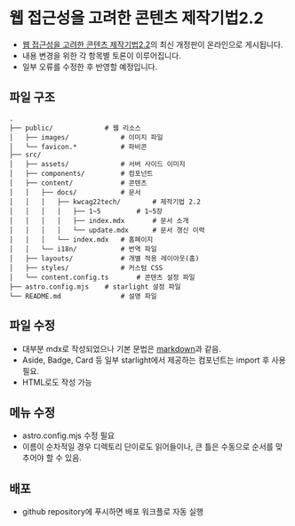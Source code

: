 # 웹 접근성을 고려한 콘텐츠 제작기법2.2

* [웹 접근성을 고려한 콘텐츠 제작기법2.2](https://www.kioskui.or.kr/index.do?menu_id=00000976)의 최신 개정판이 온라인으로 게시됩니다.
* 내용 변경을 위한 각 항목별 토론이 이루어집니다.
* 일부 오류를 수정한 후 반영할 예정입니다.

## 파일 구조
```
.
├── public/				# 웹 리소스
│   ├── images/				# 이미지 파일
│   └── favicon.*			# 파비콘
├── src/
│   ├── assets/				# 서버 사이드 이미지
│   ├── components/			# 컴포넌트
│   ├── content/			# 콘텐츠
│   │   ├── docs/			# 문서
│   │   │   ├── kwcag22tech/		# 제작기법 2.2
│   │   │   │   ├── 1~5			# 1~5장
│   │   │   │   ├── index.mdx		# 문서 소개
│   │   │   │   └── update.mdx		# 문서 갱신 이력
│   │   │   └── index.mdx	# 홈페이지
│   │   └── i18n/			# 번역 파일
│   ├── layouts/			# 개별 적용 레이아웃(홈)
│   ├── styles/				# 커스텀 CSS
│   └── content.config.ts		# 콘텐츠 설정 파일
├── astro.config.mjs	# starlight 설정 파일
└── README.md				# 설명 파일
```

## 파일 수정
* 대부분 mdx로 작성되었으나 기본 문법은 [markdown](https://www.markdownguide.org/)과 같음.
* Aside, Badge, Card 등 일부 starlight에서 제공하는 컴포넌트는 import 후 사용 필요.
* HTML로도 작성 가능

## 메뉴 수정
* astro.config.mjs 수정 필요
* 이름이 순차적일 경우 디렉토리 단이로도 읽어들이나, 큰 틀은 수동으로 순서를 맞추어야 할 수 있음.

## 배포
* github repository에 푸시하면 배포 워크플로 자동 실행